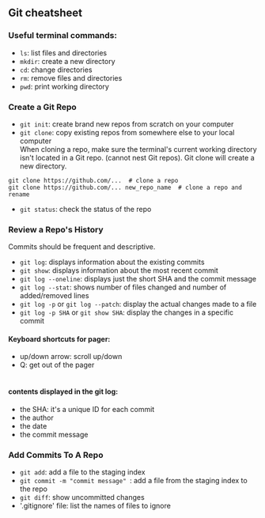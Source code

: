 ## Git cheatsheet

### Useful terminal commands:
* `ls`: list files and directories
* `mkdir`: create a new directory
* `cd`: change directories
* `rm`: remove files and directories
* `pwd`: print working directory


### Create a Git Repo
* `git init`: create brand new repos from scratch on your computer
* `git clone`: copy existing repos from somewhere else to your local computer  <br>
When cloning a repo, make sure the terminal's current working directory isn't located in a Git repo. (cannot nest Git repos). Git clone will create a new directory. 
```
git clone https://github.com/...  # clone a repo
git clone https://github.com/... new_repo_name  # clone a repo and rename
```

* `git status`: check the status of the repo

### Review a Repo's History
Commits should be frequent and descriptive.
* `git log`: displays information about the existing commits 
* `git show`: displays information about the most recent commit 
* `git log --oneline`: displays just the short SHA and the commit message
* `git log --stat`: shows number of files changed and number of added/removed lines
* `git log -p` or `git log --patch`: display the actual changes made to a file
* `git log -p SHA` or `git show SHA`: display the changes in a specific commit

#### Keyboard shortcuts for pager: 
* up/down arrow: scroll up/down
* Q: get out of the pager <br><br>

#### contents displayed in the git log:
* the SHA: it's a unique ID for each commit
* the author
* the date
* the commit message

### Add Commits To A Repo
* `git add`: add a file to the staging index
* `git commit -m "commit message" `: add a file from the staging index to the repo
* `git diff`: show uncommitted changes
* '.gitignore' file: list the names of files to ignore


